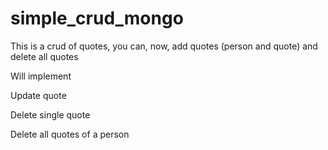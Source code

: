 # simple_crud_mongo

This is a crud of quotes, you can, now, add quotes (person and quote) and delete all quotes 

Will implement 

Update quote 

Delete single quote 

Delete all quotes of a person 

